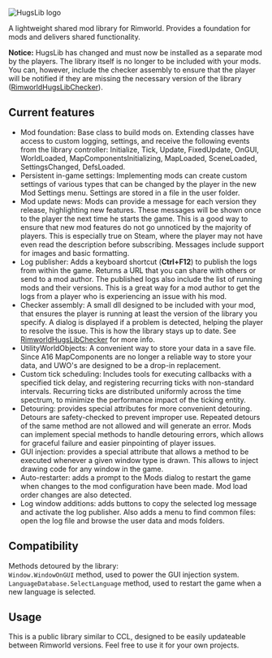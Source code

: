 ![HugsLib logo](http://i.imgur.com/1d35OiC.png)

A lightweight shared mod library for Rimworld. Provides a foundation for mods and delivers shared functionality.

**Notice:** HugsLib has changed and must now be installed as a separate mod by the players. The library itself is no longer to be included with your mods. You can, however, include the checker assembly to ensure that the player will be notified if they are missing the necessary version of the library ([RimworldHugsLibChecker](https://github.com/UnlimitedHugs/RimworldHugsLibChecker)).

## Current features
- Mod foundation: Base class to build mods on. Extending classes have access to custom logging, settings, and receive the following events from the library controller: Initialize, Tick, Update, FixedUpdate, OnGUI, WorldLoaded, MapComponentsInitializing, MapLoaded, SceneLoaded, SettingsChanged, DefsLoaded.
- Persistent in-game settings: Implementing mods can create custom settings of various types that can be changed by the player in the new Mod Settings menu. Settings are stored in a file in the user folder.
- Mod update news: Mods can provide a message for each version they release, highlighting new features. These messages will be shown once to the player the next time he starts the game. This is a good way to ensure that new mod features do not go unnoticed by the majority of players. This is especially true on Steam, where the player may not have even read the description before subscribing. Messages include support for images and basic formatting.
- Log publisher: Adds a keyboard shortcut (**Ctrl+F12**) to publish the logs from within the game. Returns a URL that you can share with others or send to a mod author. The published logs also include the list of running mods and their versions. This is a great way for a mod author to get the logs from a player who is experiencing an issue with his mod.
- Checker assembly: A small dll designed to be included with your mod, that ensures the player is running at least the version of the library you specify. A dialog is displayed if a problem is detected, helping the player to resolve the issue. This is how the library stays up to date. See [RimworldHugsLibChecker](https://github.com/UnlimitedHugs/RimworldHugsLibChecker) for more info.
- UtilityWorldObjects: A convenient way to store your data in a save file. Since A16 MapComponents are no longer a reliable way to store your data, and UWO's are designed to be a drop-in replacement.
- Custom tick scheduling: Includes tools for executing callbacks with a specified tick delay, and registering recurring ticks with non-standard intervals. Recurring ticks are distributed uniformly across the time spectrum, to minimize the performance impact of the ticking entity.
- Detouring: provides special attributes for more convenient detouring. Detours are safety-checked to prevent improper use. Repeated detours of the same method are not allowed and will generate an error. Mods can implement special methods to handle detouring errors, which allows for graceful failure and easier pinpointing of player issues.
- GUI injection: provides a special attribute that allows a method to be executed whenever a given window type is drawn. This allows to inject drawing code for any window in the game.
- Auto-restarter: adds a prompt to the Mods dialog to restart the game when changes to the mod configuration have been made. Mod load order changes are also detected.
- Log window additions: adds buttons to copy the selected log message and activate the log publisher. Also adds a menu to find common files: open the log file and browse the user data and mods folders.

## Compatibility
Methods detoured by the library:  
`Window.WindowOnGUI` method, used to power the GUI injection system.  
`LanguageDatabase.SelectLanguage` method, used to restart the game when a new language is selected.

## Usage
This is a public library similar to CCL, designed to be easily updateable between Rimworld versions. Feel free to use it for your own projects.